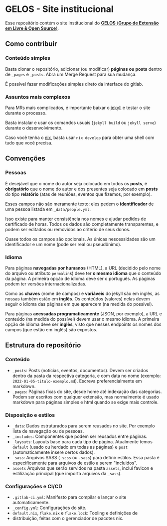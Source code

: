 # GELOS - Site institucional

Esse repositório contém o site institucional do [**GELOS** (**Grupo de Extensão
em Livre & Open Source**)](https://gelos.misterio.me).

## Como contribuir

### Conteúdo simples
Basta clonar o repositório, adicionar (ou modificar) **páginas ou posts**
dentro de `_pages` e `_posts`. Abra um Merge Request para sua mudança.

É possível fazer modificações simples direto da interface do gitlab.

### Assuntos mais complexos

Para MRs mais complicados, é importante baixar o
[jekyll](https://jekyllrb.com/) e testar o site durante o processo.

Basta instalar e usar os comandos usuais (`jekyll build` ou `jekyll serve`)
durante o desenvolvimento.

Caso você tenha o [nix](https://nixos.org/), basta usar `nix develop` para
obter uma shell com tudo que você precisa.

## Convenções

### Pessoas

É desejável que o nome do autor seja colocado em todos os **posts**, é
**obrigatório** que o nome do autor e dos presentes seja colocado em **posts**
do tipo **relatório** (atas de reuniões, eventos que fizemos, por exemplo).

Esses campos não são meramente texto: eles pedem o **identificador** de uma
pessoa listada em `_data/people.yml`.

Isso existe para manter consistência nos nomes e ajudar pedidos de certificado
de horas. Todos os dados são completamente transparentes, e podem ser editados
ou removidos ao critério de seus donos.

Quase todos os campos são opcionais. As únicas nescessidades são um
identificador e um nome (pode ser real ou pseudônimo).

### Idioma

Para páginas **navegadas por humanos** (HTML), a URL (decidido pelo nome do
arquivo ou atributo `permalink`) deve ter **o mesmo idioma** que o conteúdo da
página. A primeira opção de idioma deve ser o português. As páginas podem ter
versões internacionalizadas.

Como as **chaves** (nome de campos) e **variáveis** do jekyll são em inglês, as
nossas também estão em **inglês**. Os conteúdos (valores) nelas devem seguir o
idioma das páginas em que aparecem (na medida do possível).

Para páginas **acessadas programaticamente** (JSON, por exemplo), a URL e
conteúdo (na medida do possível) devem usar o mesmo idioma. A primeira opção de
idioma deve ser **inglês**, visto que nesses endpoints os nomes dos campos (que
estão em inglẽs) são expostos.

## Estrutura do repositório

### Conteúdo

- `_posts`: Posts (notícias, eventos, documentos). Devem ser criados dentro da
  pasta da respectiva categoria, e com data no nome (exemplo:
  `2022-01-05-titulo-exemplo.md`). Escreva preferencialmente em markdown.
- `_pages`: Páginas fixas do site, desde home até indexação das categorias.
  Podem ser escritos com qualquer extensão, mas normalmente é usado markdown
  para páginas simples e html quando se exige mais controle.

### Disposição e estilos
- `_data`: Dados estruturados para serem reusados no site. Por exemplo lista de
  navegação ou de pessoas.
- `_includes`: Componentes que podem ser reusados entre páginas.
- `_layouts`: Layouts base para cada tipo de página. Atualmente temos `default`
  (usado ou herdado em todas as páginas) e `post` (automaticamente insere
  certos dados).
- `_sass`: Arquivos SASS (`.scss` ou `.sass`) para definir estilos. Essa pasta
  é especificamente para arquivos de estilo a serem "incluidos".
- `assets` Arquivos que serão servidos na pasta `assets`, inclui favicon e
  estilização principal (que importa arquivos da `_sass`).

### Configurações e CI/CD
- `.gitlab-ci.yml`: Manifesto para compilar e lançar o site automaticamente.
- `_config.yml`: Configurações do site.
- `default.nix`, `flake.nix` e `flake.lock`: Tooling e definições de
- distribuição, feitas com o gerenciador de pacotes nix.
